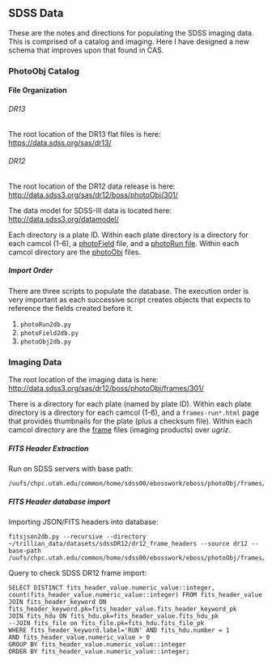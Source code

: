 ## SDSS Data

These are the notes and directions for populating the SDSS imaging data. This is comprised of a catalog and imaging. Here I have designed a new schema that improves upon that found in CAS.

### PhotoObj Catalog

#### File Organization

###### DR13

The root location of the DR13 flat files is here:
<https://data.sdss.org/sas/dr13/>

###### DR12

The root location of the DR12 data release is here:
<http://data.sdss3.org/sas/dr12/boss/photoObj/301/>

The data model for SDSS-III data is located here: <http://data.sdss3.org/datamodel/>

Each directory is a plate ID. Within each plate directory is a directory for each camcol (1-6), a [photoField](http://data.sdss3.org/datamodel/files/BOSS_PHOTOOBJ/RERUN/RUN/photoField.html) file, and a [photoRun file](http://data.sdss3.org/datamodel/files/BOSS_PHOTOOBJ/RERUN/RUN/photoRun.html). Within each camcol directory are the [photoObj](http://data.sdss3.org/datamodel/files/BOSS_PHOTOOBJ/RERUN/RUN/CAMCOL/photoObj.html) files.

##### Import Order

There are three scripts to populate the database. The execution order is very important as each successive script creates objects that expects to reference the fields created before it.

 1. `photoRun2db.py`
 2. `photoField2db.py`
 3. `photoObj2db.py`

### Imaging Data

The root location of the imaging data is here:
<http://data.sdss3.org/sas/dr12/boss/photoObj/frames/301/>

There is a directory for each plate (named by plate ID). Within each plate directory is a directory for each camcol (1-6), and a `frames-run*.html` page that provides thumbnails for the plate (plus a checksum file). Within each camcol directory are the [frame](http://data.sdss3.org/datamodel/files/BOSS_PHOTOOBJ/frames/RERUN/RUN/CAMCOL/frame.html) files (imaging products) over *ugriz*.

##### FITS Header Extraction

Run on SDSS servers with base path:

    /uufs/chpc.utah.edu/common/home/sdss00/ebosswork/eboss/photoObj/frames/301
##### FITS Header database import

Importing JSON/FITS headers into database:

    fitsjson2db.py --recursive --directory ~/trillian_data/datasets/sdssDR12/dr12_frame_headers --source dr12 --base-path /uufs/chpc.utah.edu/common/home/sdss00/ebosswork/eboss/photoObj/frames/301
Query to check SDSS DR12 frame import:

    SELECT DISTINCT fits_header_value.numeric_value::integer, count(fits_header_value.numeric_value::integer) FROM fits_header_value
    JOIN fits_header_keyword ON fits_header_keyword.pk=fits_header_value.fits_header_keyword_pk
    JOIN fits_hdu ON fits_hdu.pk=fits_header_value.fits_hdu_pk
    --JOIN fits_file on fits_file.pk=fits_hdu.fits_file_pk
    WHERE fits_header_keyword.label='RUN' AND fits_hdu.number = 1
    AND fits_header_value.numeric_value > 0
    GROUP BY fits_header_value.numeric_value::integer
    ORDER BY fits_header_value.numeric_value::integer;



